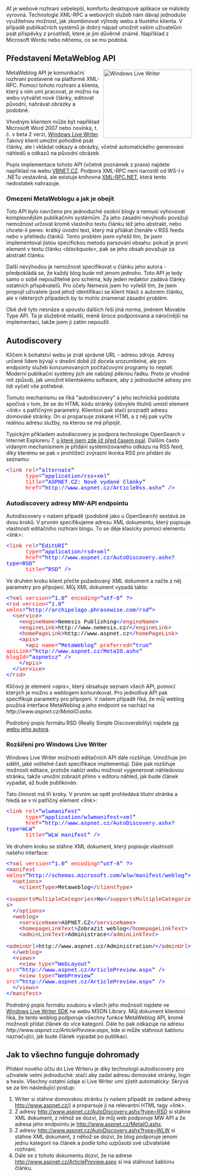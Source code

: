 <!-- dcterms:identifier = aspnetcz#160 -->
<!-- dcterms:title = Implementace MetaWeblog API -->
<!-- dcterms:abstract = Chcete uživatelům svého CMS dát možnost psát příspěvky rovnou z Wordu, Windows Line Writeru nebo dalších blogovacích klientů? Implementujte MetaWeblog API! Tento článek přináší různé praktické postřehy z implementace na tomto webu a popis technik pro autodiscovery souvisejících služeb. -->
<!-- np9:categoryId = 1 -->
<!-- x4w:category = IT -->
<!-- np9:authorId = 1 -->
<!-- np9:authorEmail = michal.valasek@altairis.cz -->
<!-- dcterms:creator = Michal Altair Valášek -->
<!-- dcterms:created = 2007-07-24T11:00:07+02:00 -->
<!-- dcterms:dateAccepted = 2007-07-24T11:00:07+02:00 -->

<p>Ať je webové rozhraní sebelepší, komfortu desktopové aplikace se málokdy vyrovná. Technologie XML-RPC a webových služeb nám dávají jednoduše využitelnou možnost, jak zkombinovat výhody webu a tlustého klienta. V případě publikačních systémů je dobrý nápad umožnit vašim uživatelům psát příspěvky z prostředí, které je jim důvěrně známé. Například z Microsoft Wordu nebo něčemu, co se mu podobá.</p> <h2>Představení MetaWeblog API</h2> <p><a atomicselection="true" href="https://www.cdn.altairis.cz/Blog/2007/20070724-20070724-WindowsLiveWriter.png"><img height="186" align="right" style="border-top-width: 0px; border-left-width: 0px; border-bottom-width: 0px; margin: 0px 0px 0px 10px; border-right-width: 0px" width="240" border="0" src="https://www.cdn.altairis.cz/Blog/2007/20070724-20070724-WindowsLiveWriter_thumb.png" alt="Windows Live Writer"></a>MetaWeblog API je komunikační rozhraní postavené na platformě XML-RPC. Pomocí tohoto rozhraní a klienta, který s ním umí pracovat, je možno na webu vytvářet nové články, editovat původní, nahrávat obrázky a podobně. </p> <p>Vhodným klientem může být například Microsoft Word 2007 nebo novinka, t. č. v beta 2 verzi, <a title="Stažen&amp;iacute; instalace Windows Live Writer Beta 2" href="http://g.msn.com/8SEENUS030000TBR/WriterMSI">Windows Live Writer</a>. Takový klient umožní pohodlně psát články, ale i vkládat odkazy a obrázky, včetně automatického generování náhledů a odkazů na původní obrázek.</p> <p>Popis implementace tohoto API (včetně poznámek z praxe) najdete například na webu <a title="Seri&amp;aacute;l o implementaci MetaWeblog API na VBNET.CZ" href="http://www.vbnet.cz/serial--4-metaweblog_api.aspx">VBNET.CZ</a>. Podpora XML-RPC není narozdíl od WS-I v .NETu vestavěná, ale existuje knihovna <a href="http://www.xml-rpc.net/">XML-RPC.NET</a>, která tento nedostatek nahrazuje.</p> <h3>Omezení MetaWeblogu a jak je obejít</h3> <p>Toto API bylo navrženo pro jednoduché osobní blogy a nemusí vyhovovat komplexnějším publikačním systémům. Za jeho zásadní nevýhodu považuji nemožnost určovat kromě vlastního textu článku též jeho abstrakt, nebo chcete-li perex: krátký úvodní text, který má přilákat čtenáře v RSS feedu nebo v přehledu článků. Tento problém jsem vyřešil tím, že jsem implementoval jistou specifickou metodu parsování obsahu: pokud je první element v textu článku <em>&lt;blockquote&gt;</em>, pak se jeho obsah považuje za abstrakt článku.</p> <p>Další nevýhodou je nemožnost specifikovat u článku jeho autora - předpokládá se, že každý blog bude mít jenom jednoho. Toto API je tedy samo o sobě nepoužitelné pro schéma, kdy jeden redaktor zadává články ostatních přispěvatelů. Pro účely Nemesis jsem ho vyřešil tím, že jsem propojil uživatele (pod jehož identifikací se klient hlásí) s autorem článku, ale v některých případech by to mohlo znamenat zásadní problém.</p> <p>Obě dvě tyto nesnáze a spoustu dalších řeší jiná norma, jménem Movable Type API. Ta je služebně mladší, méně široce podporovaná a náročnější na implementaci, takže jsem ji zatím nepoužil.</p> <h2>Autodiscovery</h2> <p>Klíčem k bohatství webu je znát správné URL - adresu zdroje. Adresy určené lidem bývají v dnešní době již docela srozumitelné, ale pro endpointy služeb konzumovaných počítačovými programy to neplatí. Moderní publikační systémy jich ale nabízejí pěknou řádku. Proto je vhodné mít způsob, jak umožnit klientskému software, aby z jednoduché adresy pro lidi vyčetl vše potřebné.</p> <p>Tomuto mechanismu se říká &quot;autodiscovery&quot; a jeho technická podstata spočívá v tom, že se do HTML kódu stránky (obvykle titulní) umístí element <em>&lt;link&gt;</em> s patřičnými parametry. Klientovi pak stačí prozradit adresu domovské stránky. On si proparsuje získané HTML a z něj pak vyčte reálnou adresu služby, na kterou se má připojit.</p> <p>Typickým příkladem autodiscovery je podpora technologie OpenSearch v Internet Exploreru 7, <a title="Jak přidat vyhled&amp;aacute;v&amp;aacute;n&amp;iacute; na str&amp;aacute;nk&amp;aacute;ch do IE 7.0" href="http://www.aspnet.cz/Articles/87-jak-pridat-vyhledavani-na-strankach-do-ie-7-0.aspx">o které jsem zde již před časem psal</a>. Dalším často vídaným mechanismem je přidání systemizovaného odkazu na RSS feed, díky kterému se pak v prohlížeči zvýrazní ikonka RSS pro přidání do seznamu:</p> <div style="font-size: 11pt; background: white; color: black; font-family: consolas, courier new, monospace"> <p style="margin: 0px"><span style="color: blue">&lt;</span><span style="color: #a31515">link</span><span style="color: blue"> </span><span style="color: red">rel</span><span style="color: blue">=</span>&quot;<span style="color: blue">alternate</span>&quot;<span style="color: blue"> </span></p> <p style="margin: 0px"><span style="color: blue">&nbsp; &nbsp; &nbsp; </span><span style="color: red">type</span><span style="color: blue">=</span>&quot;<span style="color: blue">application/rss+xml</span>&quot;<span style="color: blue"> </span></p> <p style="margin: 0px"><span style="color: blue">&nbsp; &nbsp; &nbsp; </span><span style="color: red">title</span><span style="color: blue">=</span>&quot;<span style="color: blue">ASPNET.CZ: Nově vydané články</span>&quot;<span style="color: blue"> </span></p> <p style="margin: 0px"><span style="color: blue">&nbsp; &nbsp; &nbsp; </span><span style="color: red">href</span><span style="color: blue">=</span>&quot;<span style="color: blue">http://www.aspnet.cz/ArticleRss.ashx</span>&quot;<span style="color: blue"> /&gt;</span></p></div> <h3>Autodiscovery adresy MW-API endpointu</h3> <p>Autodiscovery v našem případě (podobně jako u OpenSearch) sestává ze dvou kroků. V prvním specifikujeme adresu XML dokumentu, který popisuje vlastnosti editačního rozhraní blogu. To se děje klasicky pomocí elementu <em>&lt;link&gt;</em>:</p> <div style="font-size: 11pt; background: white; color: black; font-family: consolas, courier new, monospace"> <p style="margin: 0px"><span style="color: blue">&lt;</span><span style="color: #a31515">link</span><span style="color: blue"> </span><span style="color: red">rel</span><span style="color: blue">=</span>&quot;<span style="color: blue">EditURI</span>&quot;<span style="color: blue"> </span></p> <p style="margin: 0px"><span style="color: blue">&nbsp; &nbsp; &nbsp; </span><span style="color: red">type</span><span style="color: blue">=</span>&quot;<span style="color: blue">application/rsd+xml</span>&quot;<span style="color: blue"> </span></p> <p style="margin: 0px"><span style="color: blue">&nbsp; &nbsp; &nbsp; </span><span style="color: red">href</span><span style="color: blue">=</span>&quot;<span style="color: blue">http://www.aspnet.cz/AutoDiscovery.ashx?type=RSD</span>&quot;<span style="color: blue"> </span></p> <p style="margin: 0px"><span style="color: blue">&nbsp; &nbsp; &nbsp; </span><span style="color: red">title</span><span style="color: blue">=</span>&quot;<span style="color: blue">RSD</span>&quot;<span style="color: blue"> /&gt;</span></p></div> <p>Ve druhém kroku klient přečte požadovaný XML dokument a načte z něj parametry pro připojení. Můj XML dokument vypadá takto:</p> <div style="font-size: 11pt; background: white; color: black; font-family: consolas, courier new, monospace"> <p style="margin: 0px"><span style="color: blue">&lt;?</span><span style="color: #a31515">xml</span><span style="color: blue"> </span><span style="color: red">version</span><span style="color: blue">=</span>&quot;<span style="color: blue">1.0</span>&quot;<span style="color: blue"> </span><span style="color: red">encoding</span><span style="color: blue">=</span>&quot;<span style="color: blue">utf-8</span>&quot;<span style="color: blue"> ?&gt;</span></p> <p style="margin: 0px"><span style="color: blue">&lt;</span><span style="color: #a31515">rsd</span><span style="color: blue"> </span><span style="color: red">version</span><span style="color: blue">=</span>&quot;<span style="color: blue">1.0</span>&quot;<span style="color: blue"> </span><span style="color: red">xmlns</span><span style="color: blue">=</span>&quot;<span style="color: blue">http://archipelago.phrasewise.com/rsd</span>&quot;<span style="color: blue">&gt;</span></p> <p style="margin: 0px"><span style="color: blue">&nbsp; &lt;</span><span style="color: #a31515">service</span><span style="color: blue">&gt;</span></p> <p style="margin: 0px"><span style="color: blue">&nbsp; &nbsp; &lt;</span><span style="color: #a31515">engineName</span><span style="color: blue">&gt;</span>Nemesis Publishing<span style="color: blue">&lt;/</span><span style="color: #a31515">engineName</span><span style="color: blue">&gt;</span></p> <p style="margin: 0px"><span style="color: blue">&nbsp; &nbsp; &lt;</span><span style="color: #a31515">engineLink</span><span style="color: blue">&gt;</span>http://www.nemesis.cz/<span style="color: blue">&lt;/</span><span style="color: #a31515">engineLink</span><span style="color: blue">&gt;</span></p> <p style="margin: 0px"><span style="color: blue">&nbsp; &nbsp; &lt;</span><span style="color: #a31515">homePageLink</span><span style="color: blue">&gt;</span>http://www.aspnet.cz<span style="color: blue">&lt;/</span><span style="color: #a31515">homePageLink</span><span style="color: blue">&gt;</span></p> <p style="margin: 0px"><span style="color: blue">&nbsp; &nbsp; &lt;</span><span style="color: #a31515">apis</span><span style="color: blue">&gt;</span></p> <p style="margin: 0px"><span style="color: blue">&nbsp; &nbsp; &nbsp; &lt;</span><span style="color: #a31515">api</span><span style="color: blue"> </span><span style="color: red">name</span><span style="color: blue">=</span>&quot;<span style="color: blue">MetaWeblog</span>&quot;<span style="color: blue"> </span><span style="color: red">preferred</span><span style="color: blue">=</span>&quot;<span style="color: blue">true</span>&quot;<span style="color: blue"> </span><span style="color: red">apiLink</span><span style="color: blue">=</span>&quot;<span style="color: blue">http://www.aspnet.cz/MetaIO.ashx</span>&quot;<span style="color: blue"> </span><span style="color: red">blogId</span><span style="color: blue">=</span>&quot;<span style="color: blue">aspnetcz</span>&quot;<span style="color: blue"> /&gt;</span></p> <p style="margin: 0px"><span style="color: blue">&nbsp; &nbsp; &lt;/</span><span style="color: #a31515">apis</span><span style="color: blue">&gt;</span></p> <p style="margin: 0px"><span style="color: blue">&nbsp; &lt;/</span><span style="color: #a31515">service</span><span style="color: blue">&gt;</span></p> <p style="margin: 0px"><span style="color: blue">&lt;/</span><span style="color: #a31515">rsd</span><span style="color: blue">&gt;</span></p></div> <p>Klíčový je element <em>&lt;apis&gt;</em>, který obsahuje seznam všech API, pomocí kterých je možno s weblogem komunikovat. Pro jednotlivá API pak specifikuje parametry pro připojení. V našem případě říká, že můj weblog používá interface MetaWeblog a jeho endpoint se nachází na <em>http://www.aspnet.cz/MetaIO.ashx</em>.</p> <p>Podrobný popis formátu RSD (Really Simple Discoverability) najdete <a title="RFC: Really Simple Discoverability 1.0" href="http://archipelago.phrasewise.com/display?page=oldsite/1330.html">na webu jeho autora</a>.</p> <h3>Rozšíření pro Windows Live Writer</h3> <p>Windows Live Writer možnosti editačních API dále rozšiřuje. Umožňuje jim sdělit, jaké volitelné části specifikace implementují. Dále pak rozšiřuje možnosti editace, protože nabízí webu možnost vygenerovat náhledovou stránku, takže umožní zobrazit přímo v editoru náhled, jak bude článek vypadat, až bude publikován.</p> <p>Tato činnost má tři kroky. V prvním se opět prohledává titulní stránka a hledá se v ní patřičný element <em>&lt;link&gt;</em>:</p> <div style="font-size: 11pt; background: white; color: black; font-family: consolas, courier new, monospace"> <p style="margin: 0px"><span style="color: blue">&lt;</span><span style="color: #a31515">link</span><span style="color: blue"> </span><span style="color: red">rel</span><span style="color: blue">=</span>&quot;<span style="color: blue">wlwmanifest</span>&quot;<span style="color: blue"> </span></p> <p style="margin: 0px"><span style="color: blue">&nbsp; &nbsp; &nbsp; </span><span style="color: red">type</span><span style="color: blue">=</span>&quot;<span style="color: blue">application/wlwmanifest+xml</span>&quot;<span style="color: blue"> </span></p> <p style="margin: 0px"><span style="color: blue">&nbsp; &nbsp; &nbsp; </span><span style="color: red">href</span><span style="color: blue">=</span>&quot;<span style="color: blue">http://www.aspnet.cz/AutoDiscovery.ashx?type=WLW</span>&quot;<span style="color: blue"> </span></p> <p style="margin: 0px"><span style="color: blue">&nbsp; &nbsp; &nbsp; </span><span style="color: red">title</span><span style="color: blue">=</span>&quot;<span style="color: blue">WLW manifest</span>&quot;<span style="color: blue"> /&gt;</span></p></div> <p>Ve druhém kroku se stáhne XML dokument, který popisuje vlastnosti našeho interface:</p> <div style="font-size: 11pt; background: white; color: black; font-family: consolas, courier new, monospace"> <p style="margin: 0px"><span style="color: blue">&lt;?</span><span style="color: #a31515">xml</span><span style="color: blue"> </span><span style="color: red">version</span><span style="color: blue">=</span>&quot;<span style="color: blue">1.0</span>&quot;<span style="color: blue"> </span><span style="color: red">encoding</span><span style="color: blue">=</span>&quot;<span style="color: blue">utf-8</span>&quot;<span style="color: blue"> ?&gt;</span></p> <p style="margin: 0px"><span style="color: blue">&lt;</span><span style="color: #a31515">manifest</span><span style="color: blue"> </span><span style="color: red">xmlns</span><span style="color: blue">=</span>&quot;<span style="color: blue">http://schemas.microsoft.com/wlw/manifest/weblog</span>&quot;<span style="color: blue">&gt;</span></p> <p style="margin: 0px"><span style="color: blue">&nbsp; &lt;</span><span style="color: #a31515">options</span><span style="color: blue">&gt;</span></p> <p style="margin: 0px"><span style="color: blue">&nbsp; &nbsp; &lt;</span><span style="color: #a31515">clientType</span><span style="color: blue">&gt;</span>Metaweblog<span style="color: blue">&lt;/</span><span style="color: #a31515">clientType</span><span style="color: blue">&gt;</span></p> <p style="margin: 0px"><span style="color: blue">&nbsp; &nbsp; &lt;</span><span style="color: #a31515">supportsMultipleCategories</span><span style="color: blue">&gt;</span>No<span style="color: blue">&lt;/</span><span style="color: #a31515">supportsMultipleCategories</span><span style="color: blue">&gt;</span></p> <p style="margin: 0px"><span style="color: blue">&nbsp; &lt;/</span><span style="color: #a31515">options</span><span style="color: blue">&gt;</span></p> <p style="margin: 0px"><span style="color: blue">&nbsp; &lt;</span><span style="color: #a31515">weblog</span><span style="color: blue">&gt;</span></p> <p style="margin: 0px"><span style="color: blue">&nbsp; &nbsp; &lt;</span><span style="color: #a31515">serviceName</span><span style="color: blue">&gt;</span>ASPNET.CZ<span style="color: blue">&lt;/</span><span style="color: #a31515">serviceName</span><span style="color: blue">&gt;</span></p> <p style="margin: 0px"><span style="color: blue">&nbsp; &nbsp; &lt;</span><span style="color: #a31515">homepageLinkText</span><span style="color: blue">&gt;</span>Zobrazit weblog<span style="color: blue">&lt;/</span><span style="color: #a31515">homepageLinkText</span><span style="color: blue">&gt;</span></p> <p style="margin: 0px"><span style="color: blue">&nbsp; &nbsp; &lt;</span><span style="color: #a31515">adminLinkText</span><span style="color: blue">&gt;</span>Administrace<span style="color: blue">&lt;/</span><span style="color: #a31515">adminLinkText</span><span style="color: blue">&gt;</span></p> <p style="margin: 0px"><span style="color: blue">&nbsp; &nbsp; &lt;</span><span style="color: #a31515">adminUrl</span><span style="color: blue">&gt;</span>http://www.aspnet.cz/Administration/<span style="color: blue">&lt;/</span><span style="color: #a31515">adminUrl</span><span style="color: blue">&gt;</span></p> <p style="margin: 0px"><span style="color: blue">&nbsp; &lt;/</span><span style="color: #a31515">weblog</span><span style="color: blue">&gt;</span></p> <p style="margin: 0px"><span style="color: blue">&nbsp; &lt;</span><span style="color: #a31515">views</span><span style="color: blue">&gt;</span></p> <p style="margin: 0px"><span style="color: blue">&nbsp; &nbsp; &lt;</span><span style="color: #a31515">view</span><span style="color: blue"> </span><span style="color: red">type</span><span style="color: blue">=</span>&quot;<span style="color: blue">WebLayout</span>&quot;<span style="color: blue"> </span><span style="color: red">src</span><span style="color: blue">=</span>&quot;<span style="color: blue">http://www.aspnet.cz/ArticlePreview.aspx</span>&quot;<span style="color: blue"> /&gt;</span></p> <p style="margin: 0px"><span style="color: blue">&nbsp; &nbsp; &lt;</span><span style="color: #a31515">view</span><span style="color: blue"> </span><span style="color: red">type</span><span style="color: blue">=</span>&quot;<span style="color: blue">WebPreview</span>&quot;<span style="color: blue"> </span><span style="color: red">src</span><span style="color: blue">=</span>&quot;<span style="color: blue">http://www.aspnet.cz/ArticlePreview.aspx</span>&quot;<span style="color: blue"> /&gt;</span></p> <p style="margin: 0px"><span style="color: blue">&nbsp; &lt;/</span><span style="color: #a31515">views</span><span style="color: blue">&gt;</span></p> <p style="margin: 0px"><span style="color: blue">&lt;/</span><span style="color: #a31515">manifest</span><span style="color: blue">&gt;</span></p></div> <p>Podrobný popis formátu souboru a všech jeho možností najdete ve <a title="Windows Live Writer Provider Customization API" href="http://msdn2.microsoft.com/en-us/library/bb463266.aspx">Windows Live Writer SDK</a> na webu MSDN Library. Můj dokument klientovi říká, že tento weblog podporuje všechny funkce MetaWeblog API, kromě možnosti přidat článek do více kategorií. Dále ho pak odkazuje na adresu <em>http://www.aspnet.cz/ArticlePreview.aspx</em>, kde si může stáhnout šablonu naznačující, jak bude článek vypadat po publikaci.</p> <h2>Jak to všechno funguje dohromady</h2> <p>Přidání nového účtu do Live Writeru je díky technologii autodiscovery pro uživatele velmi jednoduché: stačí aby zadal adresu domovské stránky, login a heslo. Všechny ostatní údaje si Live Writer umí zjistit automaticky. Skrývá se za tím následující postup:</p> <ol> <li>Writer si stáhne domovskou stránku (v našem případě ze zadané adresy <a href="http://www.aspnet.cz/">http://www.aspnet.cz/</a>) a proparsuje ji na relevantní HTML tagy <em>&lt;link&gt;</em>.</li> <li>Z adresy <a title="http://www.aspnet.cz/AutoDiscovery.ashx?type=RSD" href="http://www.aspnet.cz/AutoDiscovery.ashx?type=RSD">http://www.aspnet.cz/AutoDiscovery.ashx?type=RSD</a>&nbsp;si stáhne XML dokument, z něhož se dozví, že můj web podporuje MW API a že adresa jeho endpointu je <a href="http://www.aspnet.cz/MetaIO.ashx">http://www.aspnet.cz/MetaIO.ashx</a>.</li> <li>Z adresy <a href="http://www.aspnet.cz/AutoDiscovery.ashx?type=WLW">http://www.aspnet.cz/AutoDiscovery.ashx?type=WLW</a> si stáhne XML dokument, z něhož se dozví, že blog podporuje jenom jednu kategorii na článek a podle toho uzpůsobí své uživatelské rozhraní.</li> <li>Dále se z tohoto dokumentu dozví, že na adrese <a href="http://www.aspnet.cz/ArticlePreview.aspx">http://www.aspnet.cz/ArticlePreview.aspx</a> si má stáhnout šablonu článku.</li></ol>